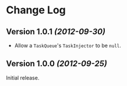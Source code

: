 Change Log
==========

Version 1.0.1 *(2012-09-30)*
----------------------------

 * Allow a `TaskQueue`'s `TaskInjector` to be `null`.


Version 1.0.0 *(2012-09-25)*
----------------------------

Initial release.
